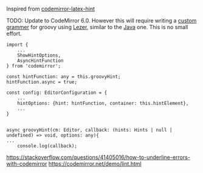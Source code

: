 
Inspired from [codemirror-latex-hint](https://github.com/jun-sheaf/codemirror-latex-hint)

TODO: Update to CodeMirror 6.0. However this will require writing a [custom grammer](https://lezer.codemirror.net/docs/guide/#building-a-grammar) for groovy using [Lezer](https://lezer.codemirror.net/docs/guide/#writing-a-grammar), similar to the [Java](https://github.com/lezer-parser/java/blob/master/src/java.grammar) one. This is no small effort.

```
import {
	...
	ShowHintOptions,
	AsyncHintFunction
} from 'codemirror';

const hintFunction: any = this.groovyHint;
hintFunction.async = true;

const config: EditorConfiguration = {
	...
	hintOptions: {hint: hintFunction, container: this.hintElement},
	...
}	


async groovyHint(cm: Editor, callback: (hints: Hints | null | undefined) => void, options: any){
...
	console.log(callback);

```
https://stackoverflow.com/questions/41405016/how-to-underline-errors-with-codemirror
https://codemirror.net/demo/lint.html
